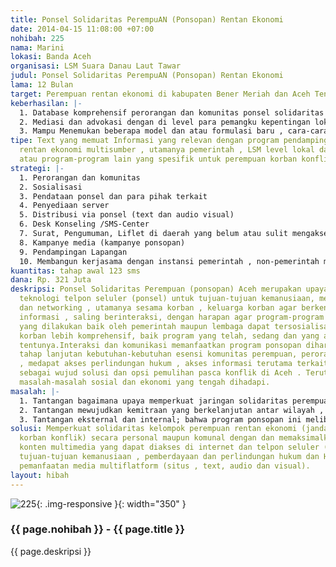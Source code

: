 ```yaml
---
title: Ponsel Solidaritas PerempuAN (Ponsopan) Rentan Ekonomi
date: 2014-04-15 11:08:00 +07:00
nohibah: 225
nama: Marini
lokasi: Banda Aceh
organisasi: LSM Suara Danau Laut Tawar
judul: Ponsel Solidaritas PerempuAN (Ponsopan) Rentan Ekonomi
lama: 12 Bulan
target: Perempuan rentan ekonomi di kabupaten Bener Meriah dan Aceh Tengah
keberhasilan: |-
  1. Database komprehensif perorangan dan komunitas ponsel solidaritas perempuan (ponsopan) korban konflik .
  2. Mediasi dan advokasi dengan di level para pemangku kepentingan lokal , nasional dan global.
  3. Mampu Menemukan beberapa model dan atau formulasi baru , cara-cara lebih teknis dengan dan memanfaatkan teknologi sebagai solusi mengatasi masalah-masalah yang masih dihadapi perempuan rentan ekonomi agar mendapat pendampingan lanjutan dari pihak terkait.
tipe: Text yang memuat Informasi yang relevan dengan program pendampingan untuk perempuan
  rentan ekonomi multisumber , utamanya pemerintah , LSM level lokal dan global. Dan
  atau program-program lain yang spesifik untuk perempuan korban konflik
strategi: |-
  1. Perorangan dan komunitas
  2. Sosialisasi
  3. Pendataan ponsel dan para pihak terkait
  4. Penyediaan server
  5. Distribusi via ponsel (text dan audio visual)
  6. Desk Konseling /SMS-Center
  7. Surat, Pengumuman, Liflet di daerah yang belum atau sulit mengakses signal ponsel
  8. Kampanye media (kampanye ponsopan)
  9. Pendampingan Lapangan
  10. Membangun kerjasama dengan instansi pemerintah , non-pemerintah maupun swasta terkait
kuantitas: tahap awal 123 sms
dana: Rp. 321 Juta
deskripsi: Ponsel Solidaritas Perempuan (ponsopan) Aceh merupakan upaya pemanfaatan
  teknologi telpon seluler (ponsel) untuk tujuan-tujuan kemanusiaan, memperkuat solidaritas
  dan networking , utamanya sesama korban , keluarga korban agar berkenan berbagi
  informasi , saling berinteraksi, dengan harapan agar program-program pemberdayaan
  yang dilakukan baik oleh pemerintah maupun lembaga dapat tersosialisasi dan menyentuh
  korban lebih komprehensif, baik program yang telah, sedang dan yang akan dilancarkan
  tentunya.Interaksi dan komunikasi memanfaatkan program ponsopan diharap mampu memotret
  tahap lanjutan kebutuhan-kebutuhan esensi komunitas perempuan, perorangan atau kelompok
  , medapat akses perlindungan hukum , akses informasi terutama terkait program lanjutan
  sebagai wujud solusi dan opsi pemulihan pasca konflik di Aceh . Terutama dalam mengatasi
  masalah-masalah sosial dan ekonomi yang tengah dihadapi.
masalah: |-
  1. Tantangan bagaimana upaya memperkuat jaringan solidaritas perempuan dalam mengatasi masalah-masalah sosial ekonomi melalui program-program reguler yang sedang dan akan digulirkan oleh pemerintah atau lembaga non -pmerintah
  2. Tantangan mewujudkan kemitraan yang berkelanjutan antar wilayah , “komunitas model” level desa-kecamatan yang dinilai berhasil melaksanakan program pemberdayaan multiaspek,sosial ekonomi maupun aspek perlindungan hukum
  3. Tantangan eksternal dan internal; bahwa program ponsopan ini melibatkan beberapa lembaga swadaya, komunitas perempuan , beberapa institusi pemerintah terkait dan badan-badan bantuan global.
solusi: Memperkuat solidaritas kelompok perempuan rentan ekonomi (janda dan atau perempuan
  korban konflik) secara personal maupun komunal dengan dan memaksimalkan aplikasi
  konten multimedia yang dapat diakses di internet dan telpon seluler (ponsel) untuk
  tujuan-tujuan kemanusiaan , pemberdayaan dan perlindungan hukum dan HAM;termasuk
  pemanfaatan media multiflatform (situs , text, audio dan visual).
layout: hibah
---
```


![225](/static/img/hibahcms/225.png){: .img-responsive }{: width="350" }

### {{ page.nohibah }} - {{ page.title }}

{{ page.deskripsi }}
